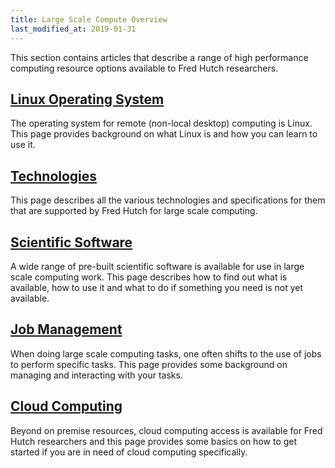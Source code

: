 ```yaml
---
title: Large Scale Compute Overview
last_modified_at: 2019-01-31
---
```

This section contains articles that describe a range of high performance computing resource options available to Fred Hutch researchers.


## [Linux Operating System](/computing/linux_linux101/)
The operating system for remote (non-local desktop) computing is Linux.  This page provides background on what Linux is and how you can learn to use it.

## [Technologies](/computing/resource_overview/)
This page describes all the various technologies and specifications for them that are supported by Fred Hutch for large scale computing.  

## [Scientific Software](/computing/cluster_software/)
A wide range of pre-built scientific software is available for use in large scale computing work.  This page describes how to find out what is available, how to use it and what to do if something you need is not yet available.

## [Job Management](/computing/cluster_usingSlurm/)
When doing large scale computing tasks, one often shifts to the use of jobs to perform specific tasks.  This page provides some background on managing and interacting with your tasks.  

## [Cloud Computing](/computing/cluster_cloudCompute/)
Beyond on premise resources, cloud computing access is available for Fred Hutch researchers and this page provides some basics on how to get started if you are in need of cloud computing specifically.  
